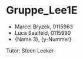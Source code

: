 # Gruppe_Lee1E

- Marcel Bryzek, 0115963
- Luca Saalfeld, 0115990
- {Name 3}, {y-Nummer}

Tutor: Steen Leeker
